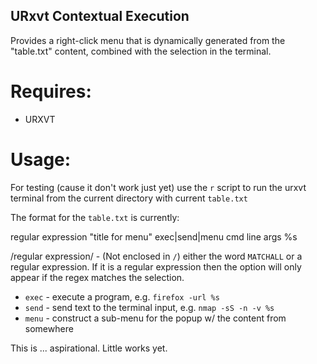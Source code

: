 URxvt Contextual Execution
--------------------------

Provides a right-click menu that is dynamically generated from the "table.txt"
content, combined with the selection in the terminal.

Requires:
========

* URXVT 

Usage:
=====

For testing (cause it don't work just yet) use the `r` script to run the urxvt
terminal from the current directory with current `table.txt`

The format for the `table.txt` is currently:

regular expression  "title for menu"  exec|send|menu cmd line args %s

/regular expression/ - (Not enclosed in `/`) either the word `MATCHALL`
or a regular expression. If it is a regular expression then the option
will only appear if the regex matches the selection.

* `exec` - execute a program, e.g. `firefox -url %s`
* `send` - send text to the terminal input, e.g. `nmap -sS -n -v %s`
* `menu` - construct a sub-menu for the popup w/ the content from somewhere

This is ... aspirational. Little works yet. 
